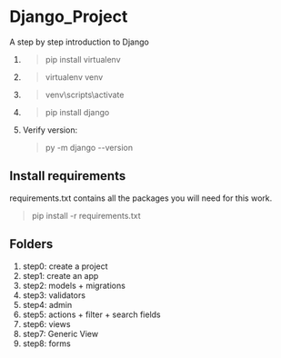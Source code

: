 # Django_Project
A step by step introduction to Django

1. > pip install virtualenv
2. > virtualenv venv
3. > venv\scripts\activate
4. > pip install django
5. Verify version: 
    > py -m django --version
                       
                       
## Install requirements
requirements.txt contains all the packages you will need for this work.
> pip install -r requirements.txt

## Folders

1. step0: create a project
2. step1: create an app
3. step2: models + migrations
4. step3: validators
5. step4: admin
6. step5: actions + filter + search fields
7. step6: views
8. step7: Generic View
9. step8: forms
